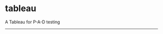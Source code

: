 tableau
=======

A Tableau for P-A-D testing
 
 
 
-------------------------------------------------------------------------------------------------------------------------------------------------------------------